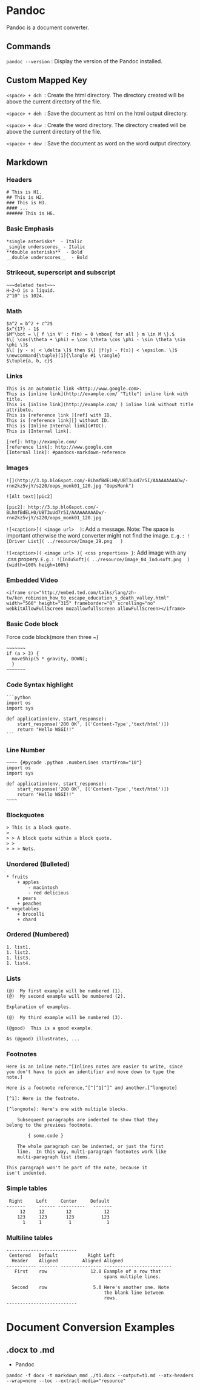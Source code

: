 # Pandoc #

Pandoc is a document converter.

## Commands ##

`pandoc --version` : Display the version of the Pandoc installed.

## Custom Mapped Key ##

`<space> + dch `: Create the html directory. The directory created will be above the current directory of the file.

`<space> + deh `: Save the document as html on the html output directory.

`<space> + dcw `: Create the word directory. The directory created will be above the current directory of the file.

`<space> + dew `: Save the document as word on the word output directory.

## Markdown ##

### Headers ###

````
# This is H1.
## This is H2.
### This is H3.
#### ...  
###### This is H6.  
````

### Basic Emphasis ###

```
*single asterisks*  - Italic
_single underscores_ - Italic
**double asterisks**  - Bold
__double underscores__  - Bold
````

### Strikeout, superscript and subscript ###

````
~~~deleted text~~~  
H~2~O is a liquid.  
2^10^ is 1024. 
````

### Math ###

````
$a^2 = b^2 + c^2$  
$x^{17} - 1$  
$M^\bot = \{ f \in V' : f(m) = 0 \mbox{ for all } m \in M \}.$  
$\[ \cos(\theta + \phi) = \cos \theta \cos \phi - \sin \theta \sin \phi \]$  
$\[ |y - x| < \delta \]$ then $\[ |f(y) - f(x)| < \epsilon. \]$  
\newcommand{\tuple}[1]{\langle #1 \rangle}  
$\tuple{a, b, c}$  
````

### Links ###

````
This is an automatic link <http://www.google.com>.  
This is [inline link](http://example.com/ "Title") inline link with title.  
This is [inline link](http://example.com/ ) inline link without title attribute.  
This is [reference link ][ref] with ID.  
This is [reference link][] without ID.  
This is [Inline Internal link](#TOC).  
This is [Internal link].  

[ref]: http://example.com/  
[reference link]: http://www.google.com  
[Internal link]: #pandocs-markdown-reference 
````

### Images ###

````
![](http://3.bp.bloGspot.com/-BLhmfBdELH0/UBT3uUd7r5I/AAAAAAAAADw/-rnn2kz5vjY/s220/oops_monk01_120.jpg "OopsMonk")

![Alt text][pic2]

[pic2]: http://3.bp.bloGspot.com/-BLhmfBdELH0/UBT3uUd7r5I/AAAAAAAAADw/-rnn2kz5vjY/s220/oops_monk01_120.jpg 
````

`![<caption>]( <image url>  )`: Add a message. Note: The space is important otherwise the word converter might not find the image. `E.g.: ![Driver List]( ../resource/Image_29.png   )`

`![<caption>]( <image url> ){ <css properties> }`: Add image with any .css propery. `E.g.: ![InduSoft]( ../resource/Image_04_Indusoft.png  ){width=100% heigh=100%}`

### Embedded Video ###

````
<iframe src="http://embed.ted.com/talks/lang/zh-tw/ken_robinson_how_to_escape_education_s_death_valley.html"
width="560" height="315" frameborder="0" scrolling="no" 
webkitAllowFullScreen mozallowfullscreen allowFullScreen></iframe>
````

### Basic Code block ###

Force code block(more then three ~)

````
~~~~~~~
if (a > 3) {
  moveShip(5 * gravity, DOWN);
  }
~~~~~~~
````

### Code Syntax highlight ###

````
```python
import os
import sys

def application(env, start_response):  
    start_response('200 OK', [('Content-Type','text/html')])  
    return "Hello WSGI!!"
```
````

### Line Number ###

````
~~~~ {#pycode .python .numberLines startFrom="10"}
import os
import sys

def application(env, start_response):  
    start_response('200 OK', [('Content-Type','text/html')])  
    return "Hello WSGI!!"
~~~~
````

### Blockquotes ###

````
> This is a block quote.
>
> > A block quote within a block quote.
> > 
> > > Nets.
````

### Unordered (Bulleted) ###

````
* fruits
    + apples
        - macintosh
        - red delicious
    + pears
    + peaches
* vegetables
    + brocolli
    + chard
````

### Ordered (Numbered) ###

````
1. list1.
1. list2.
1. list3.
1. list4.
````

### Lists ###

````
(@)  My first example will be numbered (1).
(@)  My second example will be numbered (2).

Explanation of examples.

(@)  My third example will be numbered (3).  

(@good)  This is a good example.

As (@good) illustrates, ...  
````

### Footnotes ###

````
Here is an inline note.^[Inlines notes are easier to write, since
you don't have to pick an identifier and move down to type the
note.]  

Here is a footnote reference,^[^[^1]^]^ and another.[^longnote]

[^1]: Here is the footnote.

[^longnote]: Here's one with multiple blocks.

    Subsequent paragraphs are indented to show that they
belong to the previous footnote.

        { some.code }

    The whole paragraph can be indented, or just the first
    line.  In this way, multi-paragraph footnotes work like
    multi-paragraph list items.

This paragraph won't be part of the note, because it
isn't indented.
````

### Simple tables ###

````
 Right     Left     Center     Default
-------     ------ ----------   -------
     12     12        12            12
    123     123       123          123
      1     1          1             1
````

### Multiline tables ###


````
--------------------------
 Centered   Default           Right Left
  Header    Aligned         Aligned Aligned
----------- ------- --------------- -------------------------
   First    row                12.0 Example of a row that
                                    spans multiple lines.

  Second    row                 5.0 Here's another one. Note
                                    the blank line between
                                    rows.
--------------------------
````

# Document Conversion Examples

## .docx to .md

- Pandoc

`pandoc -f docx -t markdown_mmd ./t1.docx --output=t1.md --atx-headers --wrap=none --toc --extract-media="resource"`


